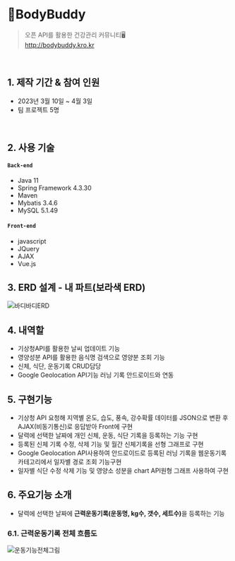 # 📌BodyBuddy
>오픈 API를 활용한 건강관리 커뮤니티🖥️ <br>
>http://bodybuddy.kro.kr

<br>

## 1. 제작 기간 & 참여 인원
- 2023년 3월 10일 ~ 4월 3일
- 팀 프로젝트 5명

<br>

## 2. 사용 기술
#### `Back-end`
- Java 11
- Spring Framework 4.3.30
- Maven
- Mybatis 3.4.6
- MySQL 5.1.49

#### `Front-end`
- javascript
- JQuery
- AJAX
- Vue.js

## 3. ERD 설계 - 내 파트(보라색 ERD)
![바디바디ERD](https://github.com/lukejihwan/Bodybuddy_project/assets/111648451/577d1012-c156-43ca-8136-b792f67c7bc1)

## 4. 내역할
- 기상청API를 활용한 날씨 업데이트 기능
- 영양성분 API를 활용한 음식명 검색으로 영양분 조회 기능
- 신체, 식단, 운동기록 CRUD담당
- Google Geolocation API기능 러닝 기록 안드로이드와 연동

## 5. 구현기능
- 기상청 API 요청해 지역별 온도, 습도, 풍속, 강수확률 데이터를 JSON으로 변환 후 AJAX(비동기통신)로 응답받아 Front에 구현
- 달력에 선택한 날짜에 개인 신체, 운동, 식단 기록을 등록하는 기능 구현
- 등록된 신체 기록 수정, 삭제 기능 및 월간 신체기록을 선형 그래프로 구현
- Google Geolocation API사용하여 안드로이드로 등록된 러닝 기록을 웹운동기록 카테고리에서 
일자별 경로 조회 기능구현
- 일자별 식단 수정 삭제 기능 및 영양소 성분을 chart API원형 그래프 사용하여 구현

## 6. 주요기능 소개
- 달력에 선택한 날짜에 <strong>근력운동기록(운동명, kg수, 갯수, 세트수)</strong>을 등록하는 기능
<!--
<summary><b>근력운동기록 전체 설명도 펼치기</b></summary>
-->

### 6.1. 근력운동기록 전체 흐름도
![운동기능전체그림](https://github.com/lukejihwan/Bodybuddy_project/assets/111648451/1b1548e4-a2ba-410b-b35b-8c87e227d7bf)





